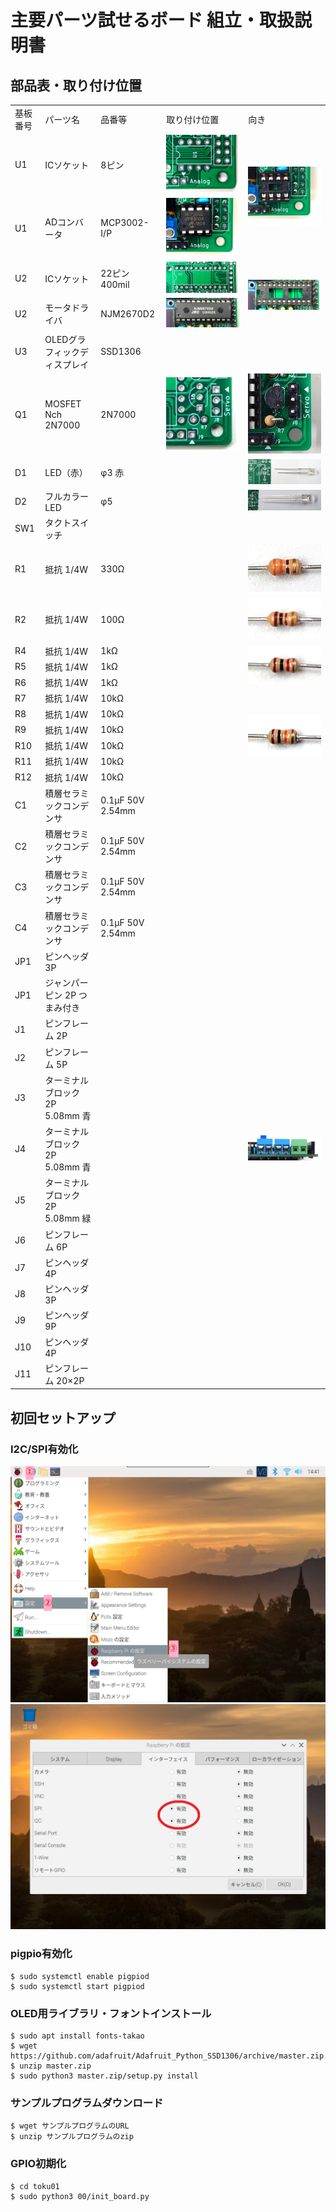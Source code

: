 # 主要パーツ試せるボード 組立・取扱説明書

## 部品表・取り付け位置

<table>
<tr><td>基板番号</td><td>パーツ名</td><td>品番等</td><td>取り付け位置</td><td>向き</td></tr>
<tr><td>U1</td><td>ICソケット</td><td>8ピン</td><td><img src="img/DIP8-1.JPG" alt="DIP8"></td><td rowspan = "2"><img src="img/DIP8-2.JPG" alt="DIP-8Socket"></td></tr>
<tr><td>U1</td><td>ADコンバータ</td><td>MCP3002-I/P</td><td><img src="img/DIP8-3.JPG" alt="DIP-8IC"></td></tr>
<tr><td>U2</td><td>ICソケット</td><td>22ピン400mil</td><td><img src="img/DIP22-1.JPG" alt="DIP22"></td><td rowspan = "2"><img src="img/DIP22-2.JPG" alt="DIP-22Socket"></td></tr>
<tr><td>U2</td><td>モータドライバ</td><td>NJM2670D2</td><td><img src="img/DIP22-3.JPG" alt="DIP-22IC"></td></tr>
<tr><td>U3</td><td>OLEDグラフィックディスプレイ</td><td>SSD1306</td><td></td><td></td></tr>
<tr><td>Q1</td><td>MOSFET Nch 2N7000</td><td>2N7000</td><td><img src="img/TO92-1.JPG" alt="TO92"></td><td><img src="img/TO92-2.JPG" alt="TO92IC"></td></tr>
<tr><td>D1</td><td>LED（赤）</td><td>φ3 赤</td><td></td><td><img src="img/RLED.JPG" alt="RLED"></td></tr>
<tr><td>D2</td><td>フルカラーLED</td><td>φ5</td><td></td><td><img src="img/FLED.JPG" alt="FLED"></td></tr>
<tr><td>SW1</td><td>タクトスイッチ</td><td></td><td></td><td></td></tr>
<tr><td>R1</td><td>抵抗 1/4W</td><td>330Ω</td><td></td><td><img src="img/R330.JPG" alt="R330"></td></tr>
<tr><td>R2</td><td>抵抗 1/4W</td><td>100Ω</td><td></td><td><img src="img/R100.JPG" alt="R100"></td></tr>
<tr><td>R4</td><td>抵抗 1/4W</td><td>1kΩ</td><td></td><td rowspan = "3"><img src="img/R1k.JPG" alt="R1k"></td></tr>
<tr><td>R5</td><td>抵抗 1/4W</td><td>1kΩ</td><td></td></tr>
<tr><td>R6</td><td>抵抗 1/4W</td><td>1kΩ</td><td></td></tr>
<tr><td>R7</td><td>抵抗 1/4W</td><td>10kΩ</td><td></td><td rowspan = "6"><img src="img/R10k.JPG" alt="R10k"></td></tr>
<tr><td>R8</td><td>抵抗 1/4W</td><td>10kΩ</td><td></td></tr>
<tr><td>R9</td><td>抵抗 1/4W</td><td>10kΩ</td><td></td></tr>
<tr><td>R10</td><td>抵抗 1/4W</td><td>10kΩ</td><td></td></tr>
<tr><td>R11</td><td>抵抗 1/4W</td><td>10kΩ</td><td></td></tr>
<tr><td>R12</td><td>抵抗 1/4W</td><td>10kΩ</td><td></td></tr>
<tr><td>C1</td><td>積層セラミックコンデンサ</td><td>0.1μF 50V 2.54mm</td><td></td><td></td></tr>
<tr><td>C2</td><td>積層セラミックコンデンサ</td><td>0.1μF 50V 2.54mm</td><td></td><td></td></tr>
<tr><td>C3</td><td>積層セラミックコンデンサ</td><td>0.1μF 50V 2.54mm</td><td></td><td></td></tr>
<tr><td>C4</td><td>積層セラミックコンデンサ</td><td>0.1μF 50V 2.54mm</td><td></td><td></td></tr>
<tr><td>JP1</td><td>ピンヘッダ 3P</td><td></td><td></td><td></td></tr>
<tr><td>JP1</td><td>ジャンパーピン 2P つまみ付き</td><td></td><td></td><td></td></tr>
<tr><td>J1</td><td>ピンフレーム 2P</td><td></td><td></td><td></td></tr>
<tr><td>J2</td><td>ピンフレーム 5P</td><td></td><td></td><td></td></tr>
<tr><td>J3</td><td>ターミナルブロック 2P 5.08mm 青</td><td></td><td></td><td rowspan = "3"><img src="img/Terminal.JPG" alt="Terminal"></td></tr>
<tr><td>J4</td><td>ターミナルブロック 2P 5.08mm 青</td><td></td><td></td></tr>
<tr><td>J5</td><td>ターミナルブロック 2P 5.08mm 緑</td><td></td><td></td></tr>
<tr><td>J6</td><td>ピンフレーム 6P</td><td></td><td></td><td></td></tr>
<tr><td>J7</td><td>ピンヘッダ 4P</td><td></td><td></td><td></td></tr>
<tr><td>J8</td><td>ピンヘッダ 3P</td><td></td><td></td><td></td></tr>
<tr><td>J9</td><td>ピンヘッダ 9P</td><td></td><td></td><td></td></tr>
<tr><td>J10</td><td>ピンヘッダ 4P</td><td></td><td></td><td></td></tr>
<tr><td>J11</td><td>ピンフレーム 20×2P</td><td></td><td></td><td></td></tr>
</table>

## 初回セットアップ

### I2C/SPI有効化

![setting1](img/setting1.PNG)
![setting2](img/setting2.PNG)

### pigpio有効化

```
$ sudo systemctl enable pigpiod
$ sudo systemctl start pigpiod
```

### OLED用ライブラリ・フォントインストール

```
$ sudo apt install fonts-takao
$ wget https://github.com/adafruit/Adafruit_Python_SSD1306/archive/master.zip
$ unzip master.zip
$ sudo python3 master.zip/setup.py install
```  

### サンプルプログラムダウンロード

```
$ wget サンプルプログラムのURL
$ unzip サンプルプログラムのzip
```  

### GPIO初期化
```
$ cd toku01
$ sudo python3 00/init_board.py
```  